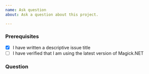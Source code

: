 ```yaml
---
name: Ask question
about: Ask a question about this project.

---
```


### Prerequisites

- [x] I have written a descriptive issue title
- [ ] I have verified that I am using the latest version of Magick.NET

### Question
<!-- A description of your question -->